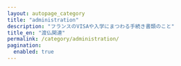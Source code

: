 ```yaml
---
layout: autopage_category
title: "administration"
description: "フランスのVISAや入学にまつわる手続き書類のこと"
title_en: "渡仏関連"
permalink: /category/administration/
pagination:
  enabled: true
---
```



